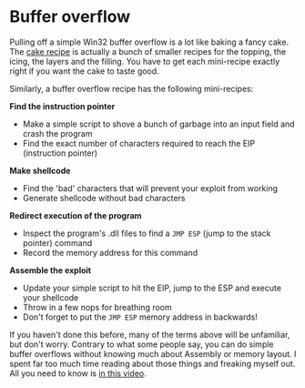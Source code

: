 # Buffer overflow

Pulling off a simple Win32 buffer overflow is a lot like baking a fancy cake. The [cake recipe](https://www.foodnetwork.ca/recipe/raspberry-mascarpone-black-forest-cake/15205/) is actually a bunch of smaller recipes for the topping, the icing, the layers and the filling. You have to get each mini-recipe exactly right if you want the cake to taste good.

Similarly, a buffer overflow recipe has the following mini-recipes:

**Find the instruction pointer**
* Make a simple script to shove a bunch of garbage into an input field and crash the program
* Find the exact number of characters required to reach the EIP (instruction pointer)

**Make shellcode**
* Find the 'bad' characters that will prevent your exploit from working
* Generate shellcode without bad characters

**Redirect execution of the program**
* Inspect the program's .dll files to find a `JMP ESP` (jump to the stack pointer) command
* Record the memory address for this command

**Assemble the exploit**
* Update your simple script to hit the EIP, jump to the ESP and execute your shellcode
* Throw in a few nops for breathing room
* Don't forget to put the `JMP ESP` memory address in backwards!

If you haven't done this before, many of the terms above will be unfamiliar, but don't worry. Contrary to what some people say, you can do simple buffer overflows without knowing much about Assembly or memory layout. I spent far too much time reading about those things and freaking myself out. All you need to know is [in this video](https://www.youtube.com/watch?v=1S0aBV-Waeo).

